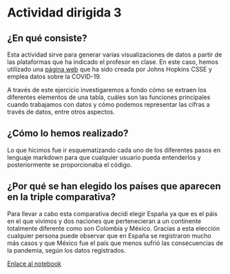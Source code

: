 # Actividad dirigida 3
## ¿En qué consiste?
Esta actividad sirve para generar varias visualizaciones de datos a partir de las plataformas que ha indicado el profesor en clase. En este caso, hemos utilizado una [página web](https://covid19api.com/) que ha sido creada por Johns Hopkins CSSE y emplea datos sobre la COVID-19.

A través de este ejercicio investigaremos a fondo cómo se extraen los diferentes elementos de una tabla, cuáles son las funciones principales cuando trabajamos con datos y cómo podemos representar las cifras a través de datos, entre otros aspectos.

## ¿Cómo lo hemos realizado?
Lo que hicimos fue ir esquematizando cada uno de los diferentes pasos en lenguaje markdown para que cualquier usuario pueda entenderlos y posteriormente se proporcionaba el código.

## ¿Por qué se han elegido los países que aparecen en la triple comparativa?
Para llevar a cabo esta comparativa decidí elegir España ya que es el páis en el que vivimos y dos naciones que pertenecieran a un continente totalmente diferente como son Colombia y México. Gracias a esta elección cualquier persona puede observar que en España se registraron mucho más casos y que México fue el país que menos sufrió las consecuencias de la pandemia, según los datos registrados.

[Enlace al notebook](https://github.com/nebrijas/periodismodedatos-marialucia11/blob/main/AD3/api-covid19-pandas.ipynb)
